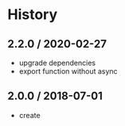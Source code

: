 # History

## 2.2.0 / 2020-02-27
- upgrade dependencies
- export function without async

## 2.0.0 / 2018-07-01
- create
